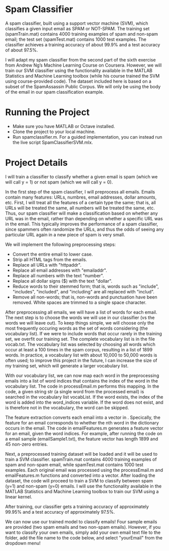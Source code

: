# Spam Classifier

A spam classifier, built using a support vector machine (SVM), which classifies a given input email as SPAM or NOT-SPAM. The training set (spamTrain.mat) contains 4000 training examples of spam and non-spam email; the test set (spamTest.mat) contains 1000 test examples. The classifier achieves a training accuracy of about 99.9% and a test accuracy of about 97.5%. 

I will adapt my spam classifier from the second part of the sixth exercise from Andrew Ng’s Machine Learning Course on Coursera. However, we will train our SVM classifier using the functionality available in the MATLAB Statistics and Machine Learning toolbox (while his course trained the SVM using course-provided code). The dataset included here is based on a subset of the SpamAssassin Public Corpus. We will only be using the body of the email in our spam classification example.

# Running the Project 

- Make sure you have MATLAB or Octave installed. 
- Clone the project to your local machine. 
- Run spamclassifier.m. For a guided implementation, you can instead run the live script SpamClassifierSVM.mlx. 

# Project Details

I will train a classifier to classify whether a given email is spam (which we will call y = 1) or not spam (which we will call y = 0). 

In the first step of the spam classifier, I will preprocess all emails. Emails contain many features: URLs, numbres, email addresses, dollar amounts, etc. First, I will treat all the features of a certain type the same; that is, all URLs will be treated the same, all numbers will be treated the same, etc. Thus, our spam classifier will make a classification based on whether any URL was in the email, rather than depending on whether a specific URL was in the email. This typically improves the performance of a spam classifier, since spammers often randomize the URLs, and thus the odds of seeing any particular URL again in a new piece of spam is very small. 

We will implement the following preprocessing steps: 
* Convert the entire email to lower case.
* Strip all HTML tags from the emails.
* Replace all URLs with "httpaddr".
* Replace all email addresses with "emailaddr".
* Replace all numbers with the text "number".
* Replace all dollar signs ($) with the text "dollar".
* Reduce words to their stemmed form; that is, words such as "include", "includes", "included", and "including" are all replaced with "includ".
* Remove all non-words; that is, non-words and punctuation have been removed. White spaces are trimmed to a single space character.

After preprocessing all emails, we will have a list of words for each email. The next step is to choose the words we will use in our classifier (vs the words we will leave out). To keep things simple, we will choose only the most frequently occuring words as the set of words considering (the vocabulary list). If we were to include words that occur rarely in the training set, we overfit our training set. The complete vocabulary list is in the file vocab.txt. The vocabulary list was selected by choosing all words which occur at least a 100 times in the spam corpus, resulting in a list of 1899 words. In practice, a vocabulary list with about 10,000 to 50,000 words is often used; to improve this project in the future, I can increase the size of my training set, which will generate a larger vocabulary list. 

With our vocabulary list, we can now map each word in the preprocessing emails into a list of word indices that contains the index of the word in the vocabulary list. The code in processEmail.m performs this mapping. In the code, a given string str (a single word from the processed email) is searched in the vocabulary list vocabList. If the word exists, the index of the word is added into the word_indices variable. If the word does not exist, and is therefore not in the vocabulary, the word can be skipped.

The feature extraction converts each email into a vector in . Specically, the feature for an email corresponds to whether the nth word in the dictionary occurs in the email. The code in emailFeatures.m generates a feature vector for an email, given the word indices. For example, after running the code on a email sample (emailSample1.txt), the feature vector has length 1899 and 45 non-zero entries.

Next, a preprocessed training dataset will be loaded and it will be used to train a SVM classifier. spamTrain.mat contains 4000 training examples of spam and non-spam email, while spamTest.mat contains 1000 test examples. Each original email was processed using the processEmail.m and emailFeatures.m functions and converted into a vector. After loading the dataset, the code will proceed to train a SVM to classify between spam (y=1) and non-spam (y=0) emails. I will use the functionality available in the MATLAB Statistics and Machine Learning toolbox to train our SVM using a linear kernel.

After training, our classifier gets a training accuracy of approximately 99.95% and a test accuracy of approximately 97.5%.

We can now use our trained model to classify emails! Four sample emails are provided (two spam emails and two non-spam emails). However, if you want to classify your own emails, simply add your own email text file to the folder, add the file name to the code below, and select "yourEmail" from the dropdown menu!

